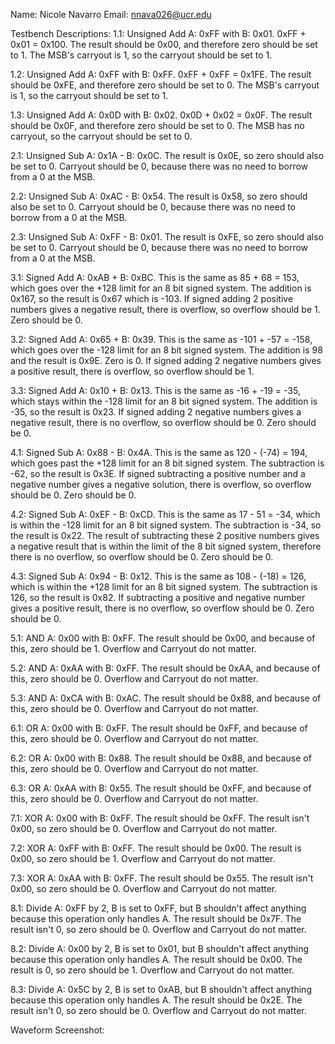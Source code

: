 Name: Nicole Navarro
Email: nnava026@ucr.edu

Testbench Descriptions:
1.1: Unsigned Add A: 0xFF with B: 0x01. 0xFF + 0x01 = 0x100. The result should be 0x00, and therefore zero should be set to 1. The MSB's carryout is 1, so the carryout should be set to 1.

1.2: Unsigned Add A: 0xFF with B: 0xFF. 0xFF + 0xFF = 0x1FE. The result should be 0xFE, and therefore zero should be set to 0. The MSB's carryout is 1, so the carryout should be set to 1.

1.3: Unsigned Add A: 0x0D with B: 0x02. 0x0D + 0x02 = 0x0F. The result should be 0x0F, and therefore zero should be set to 0. The MSB has no carryout, so the carryout should be set to 0.

2.1: Unsigned Sub A: 0x1A - B: 0x0C. The result is 0x0E, so zero should also be set to 0. Carryout should be 0, because there was no need to borrow from a 0 at the MSB.

2.2: Unsigned Sub A: 0xAC - B: 0x54. The result is 0x58, so zero should also be set to 0. Carryout should be 0, because there was no need to borrow from a 0 at the MSB.

2.3: Unsigned Sub A: 0xFF - B: 0x01. The result is 0xFE, so zero should also be set to 0. Carryout should be 0, because there was no need to borrow from a 0 at the MSB.

3.1: Signed Add A: 0xAB + B: 0xBC. This is the same as 85 + 68 = 153, which goes over the +128 limit for an 8 bit signed system. The addition is 0x167, so the result is 0x67 which is -103. If signed adding 2 positive numbers gives a negative result, there is overflow, so overflow should be 1. Zero should be 0.

3.2: Signed Add A: 0x65 + B: 0x39. This is the same as -101 + -57 = -158, which goes over the -128 limit for an 8 bit signed system. The addition is 98 and the result is 0x9E. Zero is 0. If signed adding 2 negative numbers gives a positive result, there is overflow, so overflow should be 1.

3.3: Signed Add A: 0x10 + B: 0x13. This is the same as -16 + -19 = -35, which stays within the -128 limit for an 8 bit signed system. The addition is -35, so the result is 0x23. If signed adding 2 negative numbers gives a negative result, there is no overflow, so overflow should be 0. Zero should be 0.

4.1: Signed Sub A: 0x88 - B: 0x4A. This is the same as 120 - (-74) = 194, which goes past the +128 limit for an 8 bit signed system. The subtraction is -62, so the result is 0x3E. If signed subtracting a positive number and a negative number gives a negative solution, there is overflow, so overflow should be 0. Zero should be 0. 

4.2: Signed Sub A: 0xEF - B: 0xCD. This is the same as 17 - 51 = -34, which is within the -128 limit for an 8 bit signed system. The subtraction is -34, so the result is 0x22. The result of subtracting these 2 positive numbers gives a negative result that is within the limit of the 8 bit signed system, therefore there is no overflow, so overflow should be 0. Zero should be 0. 

4.3: Signed Sub A: 0x94 - B: 0x12. This is the same as 108 - (-18) = 126, which is within the +128 limit for an 8 bit signed system. The subtraction is 126, so the result is 0x82. If subtracting a positive and negative number gives a positive result, there is no overflow, so overflow should be 0. Zero should be 0.

5.1: AND A: 0x00 with B: 0xFF. The result should be 0x00, and because of this, zero should be 1. Overflow and Carryout do not matter.

5.2: AND A: 0xAA with B: 0xFF. The result should be 0xAA, and because of this, zero should be 0. Overflow and Carryout do not matter.

5.3: AND A: 0xCA with B: 0xAC. The result should be 0x88, and because of this, zero should be 0. Overflow and Carryout do not matter.

6.1: OR A: 0x00 with B: 0xFF. The result should be 0xFF, and because of this, zero should be 0. Overflow and Carryout do not matter.

6.2: OR A: 0x00 with B: 0x88. The result should be 0x88, and because of this, zero should be 0. Overflow and Carryout do not matter.

6.3: OR A: 0xAA with B: 0x55. The result should be 0xFF, and because of this, zero should be 0. Overflow and Carryout do not matter.

7.1: XOR A: 0x00 with B: 0xFF. The result should be 0xFF. The result isn't 0x00, so zero should be 0. Overflow and Carryout do not matter.

7.2: XOR A: 0xFF with B: 0xFF. The result should be 0x00. The result is 0x00, so zero should be 1. Overflow and Carryout do not matter.

7.3: XOR A: 0xAA with B: 0xFF. The result should be 0x55. The result isn't 0x00, so zero should be 0. Overflow and Carryout do not matter.

8.1: Divide A: 0xFF by 2, B is set to 0xFF, but B shouldn't affect anything because this operation only handles A. The result should be 0x7F. The result isn't 0, so zero should be 0. Overflow and Carryout do not matter. 

8.2: Divide A: 0x00 by 2, B is set to 0x01, but B shouldn't affect anything because this operation only handles A. The result should be 0x00. The result is 0, so zero should be 1. Overflow and Carryout do not matter.

8.3: Divide A: 0x5C by 2, B is set to 0xAB, but B shouldn't affect anything because this operation only handles A. The result should be 0x2E. The result isn't 0, so zero should be 0. Overflow and Carryout do not matter.

Waveform Screenshot:

